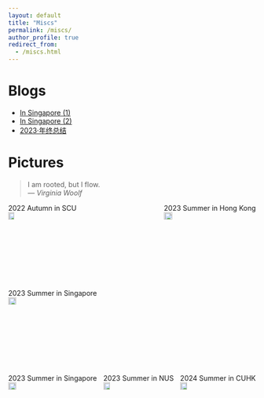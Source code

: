 ```yaml
---
layout: default
title: "Miscs"
permalink: /miscs/
author_profile: true  
redirect_from: 
  - /miscs.html
---
```


<span class='anchor' id='about-me'></span>

# Blogs
- [In Singapore (1)](https://mp.weixin.qq.com/s/D-zJ3VqnBxWmVqVa-9aZ1w)
- [In Singapore (2)](https://mp.weixin.qq.com/s/6_DhiiGS6mQ-TecYnlMlJg)
- [2023·年终总结](https://mp.weixin.qq.com/s/a_yVTViOs-yrezE0Tz1wUQ) 

# Pictures

> I am rooted, but I flow.  
> — *Virginia Woolf*

<div class='paper-box' style="display: flex; justify-content: space-between; flex-wrap: wrap;">
  <div class='paper-box-image'>
    <div><div class="badge">2022 Autumn in SCU</div>
      <img src='{{ site.baseurl }}/images/scu.jpg' alt="SCU" width="30%">
    </div>
  </div>
  <div class='paper-box-image'>
    <div><div class="badge">2023 Summer in Hong Kong</div>
      <img src='{{ site.baseurl }}/images/HK.jpg' alt="Hong Kong" width="30%">
    </div>
  </div>
  <div class='paper-box-image'>
    <div><div class="badge">2023 Summer in Singapore</div>
      <img src='{{ site.baseurl }}/images/sg1.jpg' alt="Singapore" width="30%">
    </div>
  </div>
</div>

<div class='paper-box' style="display: flex; justify-content: space-between; flex-wrap: wrap;">
  <div class='paper-box-image'>
    <div><div class="badge">2023 Summer in Singapore</div>
      <img src='{{ site.baseurl }}/images/sg2.jpg' alt="Singapore" width="30%">
    </div>
  </div>
  <div class='paper-box-image'>
    <div><div class="badge">2023 Summer in NUS</div>
      <img src='{{ site.baseurl }}/images/nus.jpg' alt="NUS" width="30%">
    </div>
  </div>
  <div class='paper-box-image'>
    <div><div class="badge">2024 Summer in CUHK</div>
      <img src='{{ site.baseurl }}/images/cuhk.jpg' alt="CUHK" width="30%">
    </div>
  </div>
</div>


